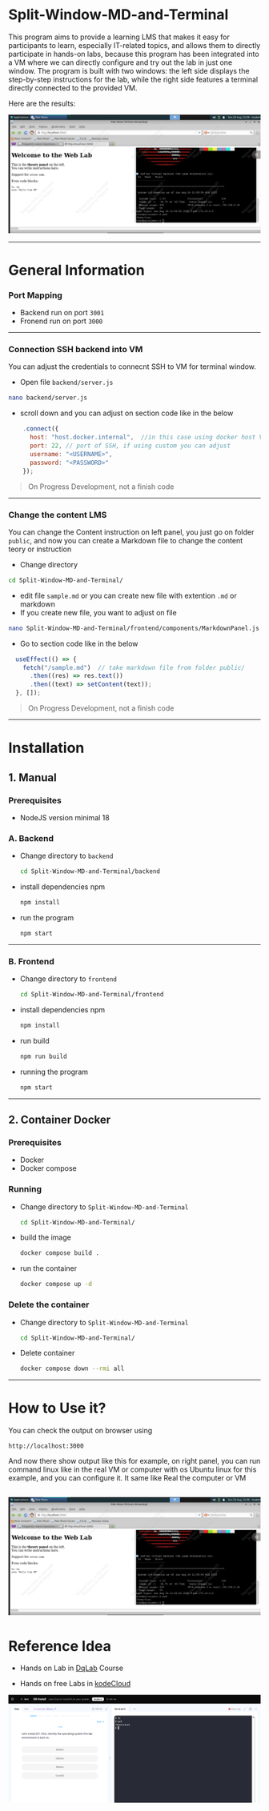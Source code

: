 # Split-Window-MD-and-Terminal

This program aims to provide a learning LMS that makes it easy for participants to learn, especially IT-related topics, and allows them to directly participate in hands-on labs, because this program has been integrated into a VM where we can directly configure and try out the lab in just one window. The program is built with two windows: the left side displays the step-by-step instructions for the lab, while the right side features a terminal directly connected to the provided VM.

Here are the results:

![result](img/img1.png)

---

# General Information
### Port Mapping
- Backend run on port `3001`
- Fronend run on port `3000`

---

### Connection SSH backend into VM
You can adjust the credentials to connecnt SSH to VM for terminal window.
- Open file `backend/server.js`
```bash 
nano backend/server.js
```
- scroll down and you can adjust on section code like in the below

```js
    .connect({
      host: "host.docker.internal",  //in this case using docker host VM
      port: 22, // port of SSH, if using custom you can adjust
      username: "<USERNAME>",
      password: "<PASSWORD>"
    });
```

> On Progress Development, not a finish code

---

### Change the content LMS
You can change the Content instruction on left panel, you just go on folder `public`, and now you can create a Markdown file to change the content teory or instruction
- Change directory
```bash
cd Split-Window-MD-and-Terminal/
```

- edit file `sample.md` or you can create new file with extention `.md` or markdown
- If you create new file, you want to adjust on file 
```bash
nano Split-Window-MD-and-Terminal/frontend/components/MarkdownPanel.js
```

- Go to section code like in the below
```js
  useEffect(() => {
    fetch("/sample.md")  // take markdown file from folder public/
      .then((res) => res.text())
      .then((text) => setContent(text));
  }, []);
```
> On Progress Development, not a finish code

---

# Installation

## 1. Manual
### Prerequisites
- NodeJS version minimal 18

### A. Backend

- Change directory to `backend`
  ```bash
  cd Split-Window-MD-and-Terminal/backend
  ```
- install dependencies npm
  ```bash
  npm install
  ```
- run the program
  ```bash
  npm start
  ```

---

### B. Frontend

- Change directory to `frontend`
  ```bash
  cd Split-Window-MD-and-Terminal/frontend
  ```
- install dependencies npm
  ```bash
  npm install
  ```
- run build
  ```bash
  npm run build
  ```
- running the program
  ```bash
  npm start
  ```
---

## 2. Container Docker
### Prerequisites
- Docker
- Docker compose

### Running
- Change directory to `Split-Window-MD-and-Terminal`
  ```bash
  cd Split-Window-MD-and-Terminal/
  ```
- build the image
  ```bash
  docker compose build .
  ```
- run the container
  ```bash
  docker compose up -d
  ```

### Delete the container
- Change directory to `Split-Window-MD-and-Terminal`
  ```bash
  cd Split-Window-MD-and-Terminal/
  ```
- Delete container
  ```bash
  docker compose down --rmi all
  ```
---

# How to Use it?
You can check the output on browser using
```
http://localhost:3000
```
And now there show output like this for example, on right panel, you can run command linux like in the real VM or computer with os Ubuntu linux for this example, and you can configure it. It same like Real the computer or VM

![result](img/img1.png)
---
# Reference Idea

- Hands on Lab in [DqLab](https://dqlab.id/) Course

- Hands on free Labs in [kodeCloud](https://kodekloud.com/)

![kodecloud-free-labs](img/kodecloud.png)
